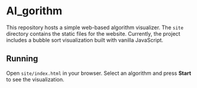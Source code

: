 # AI_gorithm

This repository hosts a simple web-based algorithm visualizer. The `site` directory contains the static files for the website. Currently, the project includes a bubble sort visualization built with vanilla JavaScript.

## Running

Open `site/index.html` in your browser. Select an algorithm and press **Start** to see the visualization.
